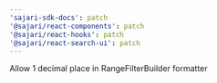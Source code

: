 ```yaml
---
'sajari-sdk-docs': patch
'@sajari/react-components': patch
'@sajari/react-hooks': patch
'@sajari/react-search-ui': patch
---
```


Allow 1 decimal place in RangeFilterBuilder formatter
